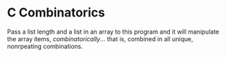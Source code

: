 # C Combinatorics

Pass a list length and a list in an array to this program and it will manipulate the array items, *combinatorically*... that is, combined in all unique, nonrpeating combinations.
